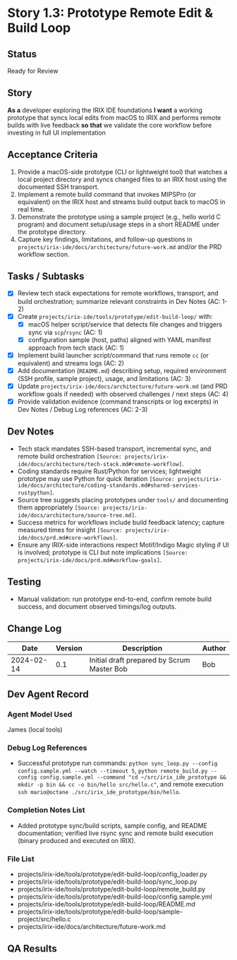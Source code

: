 # Story 1.3: Prototype Remote Edit & Build Loop

## Status
Ready for Review

## Story
**As a** developer exploring the IRIX IDE foundations
**I want** a working prototype that syncs local edits from macOS to IRIX and performs remote builds with live feedback
**so that** we validate the core workflow before investing in full UI implementation

## Acceptance Criteria
1. Provide a macOS-side prototype (CLI or lightweight tool) that watches a local project directory and syncs changed files to an IRIX host using the documented SSH transport.
2. Implement a remote build command that invokes MIPSPro (or equivalent) on the IRIX host and streams build output back to macOS in real time.
3. Demonstrate the prototype using a sample project (e.g., hello world C program) and document setup/usage steps in a short README under the prototype directory.
4. Capture key findings, limitations, and follow-up questions in `projects/irix-ide/docs/architecture/future-work.md` and/or the PRD workflow section.

## Tasks / Subtasks
- [x] Review tech stack expectations for remote workflows, transport, and build orchestration; summarize relevant constraints in Dev Notes (AC: 1-2)
- [x] Create `projects/irix-ide/tools/prototype/edit-build-loop/` with:
  - [x] macOS helper script/service that detects file changes and triggers sync via `scp`/`rsync` (AC: 1)
  - [x] configuration sample (host, paths) aligned with YAML manifest approach from tech stack (AC: 1)
- [x] Implement build launcher script/command that runs remote `cc` (or equivalent) and streams logs (AC: 2)
- [x] Add documentation (`README.md`) describing setup, required environment (SSH profile, sample project), usage, and limitations (AC: 3)
- [x] Update `projects/irix-ide/docs/architecture/future-work.md` (and PRD workflow goals if needed) with observed challenges / next steps (AC: 4)
- [x] Provide validation evidence (command transcripts or log excerpts) in Dev Notes / Debug Log references (AC: 2-3)

## Dev Notes
- Tech stack mandates SSH-based transport, incremental sync, and remote build orchestration `[Source: projects/irix-ide/docs/architecture/tech-stack.md#remote-workflow]`.
- Coding standards require Rust/Python for services; lightweight prototype may use Python for quick iteration `[Source: projects/irix-ide/docs/architecture/coding-standards.md#shared-services-rustpython]`.
- Source tree suggests placing prototypes under `tools/` and documenting them appropriately `[Source: projects/irix-ide/docs/architecture/source-tree.md]`.
- Success metrics for workflows include build feedback latency; capture measured times for insight `[Source: projects/irix-ide/docs/prd.md#core-workflows]`.
- Ensure any IRIX-side interactions respect Motif/Indigo Magic styling if UI is involved; prototype is CLI but note implications `[Source: projects/irix-ide/docs/prd.md#workflow-goals]`.

## Testing
- Manual validation: run prototype end-to-end, confirm remote build success, and document observed timings/log outputs.

## Change Log
| Date       | Version | Description                                | Author |
|------------|---------|--------------------------------------------|--------|
| 2024-02-14 | 0.1     | Initial draft prepared by Scrum Master Bob | Bob    |

## Dev Agent Record
### Agent Model Used
James (local tools)

### Debug Log References
- Successful prototype run commands: `python sync_loop.py --config config.sample.yml --watch --timeout 5`, `python remote_build.py --config config.sample.yml --command "cd ~/src/irix_ide_prototype && mkdir -p bin && cc -o bin/hello src/hello.c"`, and remote execution `ssh mario@octane ./src/irix_ide_prototype/bin/hello`.

### Completion Notes List
- Added prototype sync/build scripts, sample config, and README documentation; verified live rsync sync and remote build execution (binary produced and executed on IRIX).

### File List
- projects/irix-ide/tools/prototype/edit-build-loop/config_loader.py
- projects/irix-ide/tools/prototype/edit-build-loop/sync_loop.py
- projects/irix-ide/tools/prototype/edit-build-loop/remote_build.py
- projects/irix-ide/tools/prototype/edit-build-loop/config.sample.yml
- projects/irix-ide/tools/prototype/edit-build-loop/README.md
- projects/irix-ide/tools/prototype/edit-build-loop/sample-project/src/hello.c
- projects/irix-ide/docs/architecture/future-work.md


## QA Results
